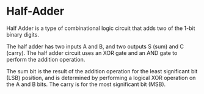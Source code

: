 # Half-Adder
Half Adder is a type of combinational logic circuit that adds two of the 1-bit binary digits.

The half adder has two inputs A and B, and two outputs S (sum) and C (carry).
The half adder circuit uses an XOR gate and an AND gate to perform the addition operation.

The sum bit is the result of the addition operation for the least significant bit (LSB) position, and is determined by performing a logical XOR operation on the A and B bits. 
The carry is for the most significant bit (MSB).
